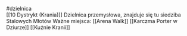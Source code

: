 #dzielnica  
[[10 Dystrykt (Krania)]]
Dzielnica przemysłowa, znajduje się tu siedziba Stalowych Młotów
Ważne miejsca: 
[[Arena Walk]]
[[Karczma Porter w Dziurze]]
[[Kuźnie Kranii]]